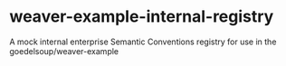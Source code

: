# weaver-example-internal-registry
A mock internal enterprise Semantic Conventions registry for use in the goedelsoup/weaver-example

